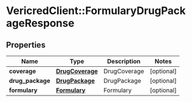 # VericredClient::FormularyDrugPackageResponse

## Properties
Name | Type | Description | Notes
------------ | ------------- | ------------- | -------------
**coverage** | [**DrugCoverage**](DrugCoverage.md) | DrugCoverage | [optional] 
**drug_package** | [**DrugPackage**](DrugPackage.md) | DrugPackage | [optional] 
**formulary** | [**Formulary**](Formulary.md) | Formulary | [optional] 


